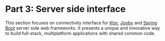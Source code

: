# Part 3: Server side interface

This section focuses on connectivity interface for [Ktor](https://ktor.io), [Jooby](https://jooby.org/) and [Spring Boot](https://spring.io/projects/spring-boot) server side web frameworks. It presents a unique and innovative way to build full-stack, multiplatform applications with shared common code.




